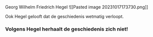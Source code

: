 Georg Wilhelm Friedrich Hegel
![[Pasted image 20231017173730.png]]


Ook Hegel gelooft dat de geschiedenis wetmatig verloopt.

### Volgens Hegel herhaalt de geschiedenis zich niet!


